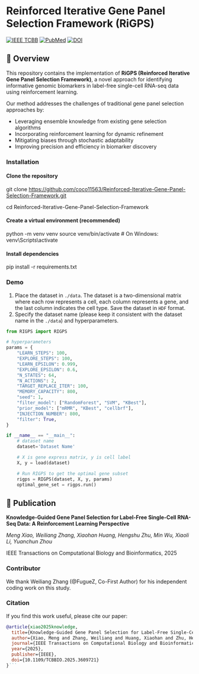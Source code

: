 # Reinforced Iterative Gene Panel Selection Framework (RiGPS)

[![IEEE TCBB](https://img.shields.io/badge/IEEE%20TCBB-2025-blue)](https://ieeexplore.ieee.org/abstract/document/11164312)
[![PubMed](https://img.shields.io/badge/PubMed-40953430-green)](https://pubmed.ncbi.nlm.nih.gov/40953430/)
[![DOI](https://img.shields.io/badge/DOI-10.1109%2FTCBBIO.2025.3609721-orange)](https://doi.org/10.1109/TCBBIO.2025.3609721)

## 📖 Overview

This repository contains the implementation of **RiGPS (Reinforced Iterative Gene Panel Selection Framework)**, a novel approach for identifying informative genomic biomarkers in label-free single-cell RNA-seq data using reinforcement learning.

Our method addresses the challenges of traditional gene panel selection approaches by:
- Leveraging ensemble knowledge from existing gene selection algorithms
- Incorporating reinforcement learning for dynamic refinement
- Mitigating biases through stochastic adaptability
- Improving precision and efficiency in biomarker discovery

  
### Installation
#### Clone the repository
git clone https://github.com/coco11563/Reinforced-Iterative-Gene-Panel-Selection-Framework.git

cd Reinforced-Iterative-Gene-Panel-Selection-Framework

#### Create a virtual environment (recommended)
python -m venv venv
source venv/bin/activate  # On Windows: venv\Scripts\activate

#### Install dependencies
pip install -r requirements.txt


### Demo

1. Place the dataset in `./data`. The dataset is a two-dimensional matrix where each row represents a cell, each column represents a gene, and the last column indicates the cell type. Save the dataset in `HDF` format.
2. Specify the dataset name (please keep it consistent with the dataset name in the `./data`) and hyperparameters.

```python
from RIGPS import RIGPS

# hyperparameters
params = {
    "LEARN_STEPS": 100,
    "EXPLORE_STEPS": 100,
    "LEARN_EPSILON": 0.999,
    "EXPLORE_EPSILON": 0.6,
    "N_STATES": 64,
    "N_ACTIONS": 2,
    "TARGET_REPLACE_ITER": 100,
    "MEMORY_CAPACITY": 800,
    "seed": 1,
    "filter_model": ["RandomForest", "SVM", "KBest"],
    "prior_model": ["mRMR", "KBest", "cellbrf"],
    "INJECTION_NUMBER": 800,
    "filter": True,
}

if __name__ == "__main__":
    # dataset name
    dataset='Dataset Name'

    # X is gene express matrix, y is cell label
    X, y = load(dataset)

    # Run RIGPS to get the optimal gene subset
    rigps = RIGPS(dataset, X, y, params)
    optimal_gene_set = rigps.run()
```


## 📑 Publication

**Knowledge-Guided Gene Panel Selection for Label-Free Single-Cell RNA-Seq Data: A Reinforcement Learning Perspective**

*Meng Xiao, Weiliang Zhang, Xiaohan Huang, Hengshu Zhu, Min Wu, Xiaoli Li, Yuanchun Zhou*

IEEE Transactions on Computational Biology and Bioinformatics, 2025

### Contributor

We thank Weiliang Zhang (@FugueZ, Co-First Author) for his independent coding work on this study. 

### Citation

If you find this work useful, please cite our paper:

```bibtex
@article{xiao2025knowledge,
  title={Knowledge-Guided Gene Panel Selection for Label-Free Single-Cell RNA-Seq Data: A Reinforcement Learning Perspective},
  author={Xiao, Meng and Zhang, Weiliang and Huang, Xiaohan and Zhu, Hengshu and Wu, Min and Li, Xiaoli and Zhou, Yuanchun},
  journal={IEEE Transactions on Computational Biology and Bioinformatics},
  year={2025},
  publisher={IEEE},
  doi={10.1109/TCBBIO.2025.3609721}
}```

